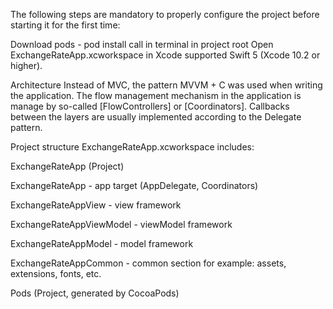 The following steps are mandatory to properly configure the project before starting it for the first time:

Download pods - pod install call in terminal in project root
Open ExchangeRateApp.xcworkspace in Xcode supported Swift 5 (Xcode 10.2 or higher).


Architecture
Instead of MVC, the pattern MVVM + C was used when writing the application. The flow management mechanism in the application is manage by so-called [FlowControllers] or [Coordinators]. Callbacks between the layers are usually implemented according to the Delegate pattern.

Project structure
ExchangeRateApp.xcworkspace includes:


ExchangeRateApp (Project)

ExchangeRateApp - app target (AppDelegate, Coordinators)

ExchangeRateAppView - view framework

ExchangeRateAppViewModel - viewModel framework

ExchangeRateAppModel - model framework

ExchangeRateAppCommon - common section for example: assets, extensions, fonts, etc.

Pods (Project, generated by CocoaPods)
